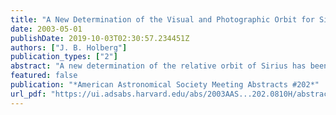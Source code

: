 ```yaml
---
title: "A New Determination of the Visual and Photographic Orbit for Sirius"
date: 2003-05-01
publishDate: 2019-10-03T02:30:57.234451Z
authors: ["J. B. Holberg"]
publication_types: ["2"]
abstract: "A new determination of the relative orbit of Sirius has been conducted, in support of an ongoing sequence of Hubble Space Telescope observations. The last major determination of the relative Sirius A/B orbit was that of van den Bos (1960). The van den Bos investigation included all visual observations up to 1960. The present analysis incorporates all post-1960 visual observations as well as a substantial set of published photographic observations, from the Bosscha Observatory and the US Naval Observatory, covering three decades prior to 1986. Additionally, the observations of the apparent orbit of Sirius A about the system barycenter (Gatewood &amp; Gatewood 1978) are reevaluated with respect the new relative orbit. A combination of these data sets is used to establish an improved and updated orbit for Sirius as well as the astrometric masses of the two components. This work was supported in part by STScI grant GO-9334."
featured: false
publication: "*American Astronomical Society Meeting Abstracts #202*"
url_pdf: "https://ui.adsabs.harvard.edu/abs/2003AAS...202.0810H/abstract"
---
```


